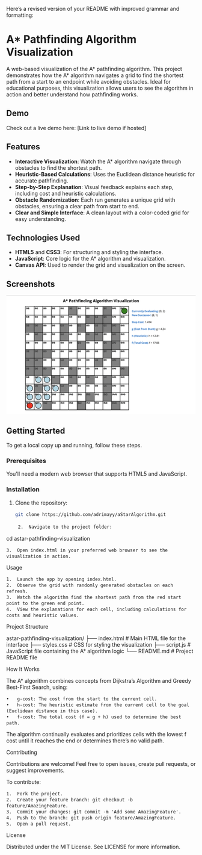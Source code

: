 Here’s a revised version of your README with improved grammar and formatting:

# A* Pathfinding Algorithm Visualization

A web-based visualization of the A* pathfinding algorithm. This project demonstrates how the A* algorithm navigates a grid to find the shortest path from a start to an endpoint while avoiding obstacles. Ideal for educational purposes, this visualization allows users to see the algorithm in action and better understand how pathfinding works.

## Demo

Check out a live demo here: [Link to live demo if hosted]

## Features

- **Interactive Visualization**: Watch the A* algorithm navigate through obstacles to find the shortest path.
- **Heuristic-Based Calculations**: Uses the Euclidean distance heuristic for accurate pathfinding.
- **Step-by-Step Explanation**: Visual feedback explains each step, including cost and heuristic calculations.
- **Obstacle Randomization**: Each run generates a unique grid with obstacles, ensuring a clear path from start to end.
- **Clear and Simple Interface**: A clean layout with a color-coded grid for easy understanding.

## Technologies Used

- **HTML5** and **CSS3**: For structuring and styling the interface.
- **JavaScript**: Core logic for the A* algorithm and visualization.
- **Canvas API**: Used to render the grid and visualization on the screen.

## Screenshots

![Pathfinding in Action](pathfinding_screenshot.png)

## Getting Started

To get a local copy up and running, follow these steps.

### Prerequisites

You'll need a modern web browser that supports HTML5 and JavaScript.

### Installation

1. Clone the repository:
   ```bash
   git clone https://github.com/adrimayy/aStarAlgorithm.git

	2.	Navigate to the project folder:

cd astar-pathfinding-visualization


	3.	Open index.html in your preferred web browser to see the visualization in action.

Usage

	1.	Launch the app by opening index.html.
	2.	Observe the grid with randomly generated obstacles on each refresh.
	3.	Watch the algorithm find the shortest path from the red start point to the green end point.
	4.	View the explanations for each cell, including calculations for costs and heuristic values.

Project Structure

astar-pathfinding-visualization/
├── index.html        # Main HTML file for the interface
├── styles.css        # CSS for styling the visualization
├── script.js         # JavaScript file containing the A* algorithm logic
└── README.md         # Project README file

How It Works

The A* algorithm combines concepts from Dijkstra’s Algorithm and Greedy Best-First Search, using:

	•	g-cost: The cost from the start to the current cell.
	•	h-cost: The heuristic estimate from the current cell to the goal (Euclidean distance in this case).
	•	f-cost: The total cost (f = g + h) used to determine the best path.

The algorithm continually evaluates and prioritizes cells with the lowest f cost until it reaches the end or determines there’s no valid path.

Contributing

Contributions are welcome! Feel free to open issues, create pull requests, or suggest improvements.

To contribute:

	1.	Fork the project.
	2.	Create your feature branch: git checkout -b feature/AmazingFeature.
	3.	Commit your changes: git commit -m 'Add some AmazingFeature'.
	4.	Push to the branch: git push origin feature/AmazingFeature.
	5.	Open a pull request.

License

Distributed under the MIT License. See LICENSE for more information.
